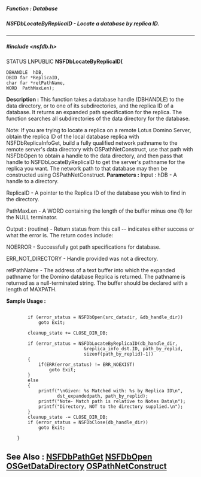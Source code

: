 ##### Function : Database
##### NSFDbLocateByReplicaID - Locate a database by replica ID.
---
##### #include <nsfdb.h>
STATUS LNPUBLIC **NSFDbLocateByReplicaID(**

	DBHANDLE  hDB,
	DBID far *ReplicaID,
	char far *retPathName,
	WORD  PathMaxLen);
**Description :**
This function takes a database handle (DBHANDLE) to the data directory, or to 
one of its subdirectories, and the replica ID of a database.  It returns an 
expanded path specification for the replica.  The function searches all 
subdirectories of the data directory for the database.

Note: If you are trying to locate a replica on a remote Lotus Domino Server, 
obtain the replica ID of the local database replica with NSFDbReplicaInfoGet, 
build a fully qualified network pathname to the remote server's data directory 
with OSPathNetConstruct, use that path with NSFDbOpen to obtain a handle to the 
data directory, and then pass that handle to NSFDbLocateByReplicaID to get the 
server's pathname for the replica you want.  The network path to that database 
may then be constructed using OSPathNetConstruct.
**Parameters :**
Input :
hDB  -  A handle to a directory.

ReplicaID  -  A pointer to the Replica ID of the database you wish to find in the directory.

PathMaxLen  -  A WORD containing the length of the buffer minus one (1) for the NULL terminator.

Output :
(routine)  -  Return status from this call -- indicates either success or what the error is. The return codes include:

NOERROR - Successfully got path specifications for database.

ERR_NOT_DIRECTORY - Handle provided was not a directory.


retPathName  -  The address of a text buffer into which the expanded pathname for the Domino database Replica is returned.  The pathname is returned as a null-terminated string.  The buffer should be declared with a length of MAXPATH.

**Sample Usage :**
```
 
        if (error_status = NSFDbOpen(src_datadir, &db_handle_dir))
            goto Exit;

        cleanup_state += CLOSE_DIR_DB;

        if (error_status = NSFDbLocateByReplicaID(db_handle_dir,
                             &replica_info_dst.ID, path_by_replid,
                             sizeof(path_by_replid)-1))
        {
            if(ERR(error_status) != ERR_NOEXIST)
                goto Exit;
        }
        else
        {
            printf("\nGiven: %s Matched with: %s by Replica ID\n",
                   dst_expandedpath, path_by_replid);
            printf("Note- Match path is relative to Notes Data\n");
            printf("Directory, NOT to the directory supplied.\n");
        }
        cleanup_state -= CLOSE_DIR_DB;
        if (error_status = NSFDbClose(db_handle_dir))
            goto Exit;

    }
```
**See Also :**
[NSFDbPathGet](D:/md_files/NSFDbPathGet.md)
[NSFDbOpen](D:/md_files/NSFDbOpen.md)
[OSGetDataDirectory](D:/md_files/OSGetDataDirectory.md)
[OSPathNetConstruct](D:/md_files/OSPathNetConstruct.md)
---
